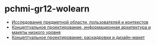 # pchmi-gr12-wolearn
* [Исследование предметной области, пользователей и контекстов](https://docs.google.com/document/d/1tc5yDnxVbmDE4mB5ZfnDCtnxC5PO36jiYWaThgQJxro/edit)
* [Концептуальное проектирование, информационная архитектура и макеты низкого уровня](https://docs.google.com/document/d/12Ilu3xMDTTkKJYbrdPnEM2YH8MneVGxxss-WUPHTnII/edit?usp=drive_web&ouid=116018334042050501246)
* [Концептуальное проектирование: раскадровки и дизайн-макет](https://docs.google.com/document/d/1Ab0zs_HGxCLuLji5wo_v7JI8Rwj42GLd0euF9awXIEY/edit)
